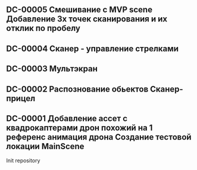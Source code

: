 DC-00005
Смешивание с MVP scene
Добавление 3х точек сканирования и их отклик по пробелу
-----
DC-00004
Сканер - управление стрелками
-----
DC-00003
Мультэкран
-----
DC-00002
Распознование обьектов
Сканер-прицел
-----
DC-00001
Добавление 
    ассет с квадрокаптерами
    дрон похожий на 1 референс
    анимация дрона
Создание тестовой локации MainScene
-----
Init  repository

